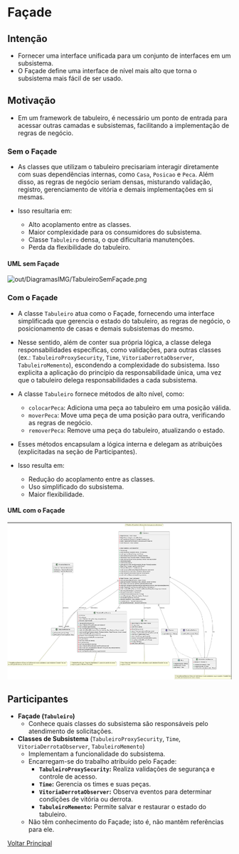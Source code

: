 # Façade

## Intenção

- Fornecer uma interface unificada para um conjunto de interfaces em um subsistema.
- O Façade define uma interface de nível mais alto que torna o subsistema mais fácil de ser usado.

## Motivação

- Em um framework de tabuleiro, é necessário um ponto de entrada para acessar outras camadas e subsistemas, facilitando a implementação de regras de negócio.

### Sem o Façade

- As classes que utilizam o tabuleiro precisariam interagir diretamente com suas dependências internas, como `Casa`, `Posicao` e `Peca`. Além disso, as regras de negócio seriam densas, misturando validação, registro, gerenciamento de vitória e demais implementações em si mesmas.
  
- Isso resultaria em:
  - Alto acoplamento entre as classes.
  - Maior complexidade para os consumidores do subsistema.
  - Classe `Tabuleiro` densa, o que dificultaria manutenções.
  - Perda da flexibilidade do tabuleiro.

#### UML sem Façade

![out/DiagramasIMG/TabuleiroSemFaçade.png](../out/DiagramasIMG/TabuleiroSemFaçade.png)

### Com o Façade

- A classe `Tabuleiro` atua como o Façade, fornecendo uma interface simplificada que gerencia o estado do tabuleiro, as regras de negócio, o posicionamento de casas e demais subsistemas do mesmo.
- Nesse sentido, além de conter sua própria lógica, a classe delega responsabilidades específicas, como validações, para outras classes (ex.: `TabuleiroProxySecurity`, `Time`, `VitoriaDerrotaObserver`, `TabuleiroMemento`), escondendo a complexidade do subsistema. Isso explicita a aplicação do princípio da responsabilidade única, uma vez que o tabuleiro delega responsabilidades a cada subsistema.

- A classe `Tabuleiro` fornece métodos de alto nível, como:
  - `colocarPeca`: Adiciona uma peça ao tabuleiro em uma posição válida.
  - `moverPeca`: Move uma peça de uma posição para outra, verificando as regras de negócio.
  - `removerPeca`: Remove uma peça do tabuleiro, atualizando o estado.
- Esses métodos encapsulam a lógica interna e delegam as atribuições (explicitadas na seção de Participantes).
- Isso resulta em:
  - Redução do acoplamento entre as classes.
  - Uso simplificado do subsistema.
  - Maior flexibilidade.

#### UML com o Façade

![out/DiagramasIMG/TabuleiroComFacade.png](../out/DiagramasIMG/TabuleiroComFacade.png)

## Participantes

- **Façade (`Tabuleiro`)**
  - Conhece quais classes do subsistema são responsáveis pelo atendimento de solicitações.
- **Classes de Subsistema** (`TabuleiroProxySecurity`, `Time`, `VitoriaDerrotaObserver`, `TabuleiroMemento`)
  - Implementam a funcionalidade do subsistema.
  - Encarregam-se do trabalho atribuído pelo Façade:
    - **`TabuleiroProxySecurity`:** Realiza validações de segurança e controle de acesso.
    - **`Time`:** Gerencia os times e suas peças.
    - **`VitoriaDerrotaObserver`:** Observa eventos para determinar condições de vitória ou derrota.
    - **`TabuleiroMemento`:** Permite salvar e restaurar o estado do tabuleiro.
  - Não têm conhecimento do Façade; isto é, não mantêm referências para ele.

[Voltar Principal](../README.md)
